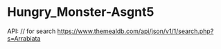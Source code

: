 # Hungry_Monster-Asgnt5


API:
// for search
https://www.themealdb.com/api/json/v1/1/search.php?s=Arrabiata  